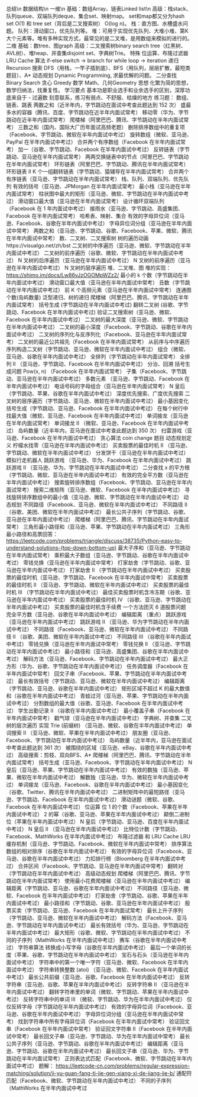 总结\n
数据结构\n
一维\n
基础：数组Array、链表Linked list\n
高级：栈stack、队列queue、双端队列deque、集合set、映射map。
set和map都又分为hash set O(1) 和 tree set（背后是二叉搜索树） O(log n)。
栈：直方图、水槽盛水问题。
队列：滑动窗口，优先队列等。
堆：可用于实现优先队列、大堆小堆、第K大个元素等。堆有多种实现方式，最常见的是二叉堆，是用数组来模拟的进行的。
二维
基础：数tree、图graph
高级：二叉搜索树binary search tree（红黑树、AVL树）、堆heap、并查集disjoint set、字典树Trie。
特殊
位运算、布隆过滤器
LRU Cache
算法
if-else switch -> branch
for while loop -> iteration
递归 Recursion
搜索 DFS（用栈，一竿子插到底）、BFS（用队列，层层扩散，最短类题目）、A*
动态规划 Dynamic Programming, 求最优解的问题。
二分查找 Binary Search
贪心 Greedy
数学 Math、几何Geometry
思想
化繁为简的思想，数学归纳法，找重复性。
学习要点
基本功是职业选手和业余选手的区别，深厚功底来自于 - 过遍数
刻意联系，练习有弱点、不舒服、枯燥的地方
练习题：
数组、链表、跳表
两数之和（近半年内，字节跳动在面试中考查此题达到 152 次）
盛最多水的容器（腾讯、百度、字节跳动在近半年内面试常考）
移动零（华为、字节跳动在近半年内面试常考）
爬楼梯（阿里巴巴、腾讯、字节跳动在半年内面试常考）
三数之和（国内、国际大厂历年面试高频老题）
删除排序数组中的重复项（Facebook、字节跳动、微软在半年内面试中考过）
旋转数组（微软、亚马逊、PayPal 在半年内面试中考过）
合并两个有序数组（Facebook 在半年内面试常考）
加一（谷歌、字节跳动、Facebook 在半年内面试中考过）
反转链表（字节跳动、亚马逊在半年内面试常考）
两两交换链表中的节点（阿里巴巴、字节跳动在半年内面试常考）
环形链表（阿里巴巴、字节跳动、腾讯在半年内面试常考）
环形链表 II
K 个一组翻转链表（字节跳动、猿辅导在半年内面试常考）
合并两个有序链表（亚马逊、字节跳动在半年内面试常考）
栈、队列、双端队列、优先队列
有效的括号（亚马逊、JPMorgan 在半年内面试常考）
最小栈（亚马逊在半年内面试常考）
柱状图中最大的矩形（亚马逊、微软、字节跳动在半年内面试中考过）
滑动窗口最大值（亚马逊在半年内面试常考）
设计循环双端队列（Facebook 在 1 年内面试中考过）
接雨水（亚马逊、字节跳动、高盛集团、Facebook 在半年内面试常考）
哈希表、映射、集合
有效的字母异位词（亚马逊、Facebook、谷歌在半年内面试中考过）
字母异位词分组（亚马逊在半年内面试中常考）
两数之和（亚马逊、字节跳动、谷歌、Facebook、苹果、微软、腾讯在半年内面试中常考）
数、二叉树、二叉搜索树
树的遍历动画https://visualgo.net/zh/bst
二叉树的中序遍历（亚马逊、微软、字节跳动在半年内面试中考过）
二叉树的前序遍历（谷歌、微软、字节跳动在半年内面试中考过）
N 叉树的后序遍历（亚马逊在半年内面试中考过）
N 叉树的前序遍历（亚马逊在半年内面试中考过）
N 叉树的层序遍历
堆、二叉堆、图
堆的实现：https://shimo.im/docs/Lw86vJzOGOMpWZz2/
最小的 k 个数（字节跳动在半年内面试中考过）
滑动窗口最大值（亚马逊在半年内面试中常考）
丑数（字节跳动在半年内面试中考过）
前 K 个高频元素（亚马逊在半年内面试中常考）
连通图个数(岛屿数量)
泛型递归、树的递归
爬楼梯（阿里巴巴、腾讯、字节跳动在半年内面试常考）
括号生成 (字节跳动在半年内面试中考过)
翻转二叉树 (谷歌、字节跳动、Facebook 在半年内面试中考过)
验证二叉搜索树（亚马逊、微软、Facebook 在半年内面试中考过）
二叉树的最大深度（亚马逊、微软、字节跳动在半年内面试中考过）
二叉树的最小深度（Facebook、字节跳动、谷歌在半年内面试中考过）
二叉树的序列化与反序列化（Facebook、亚马逊在半年内面试常考）
二叉树的最近公共祖先（Facebook 在半年内面试常考）
从前序与中序遍历序列构造二叉树（字节跳动、亚马逊、微软在半年内面试中考过）
组合（微软、亚马逊、谷歌在半年内面试中考过）
全排列（字节跳动在半年内面试常考）
全排列 II （亚马逊、字节跳动、Facebook 在半年内面试中考过）
分治、回溯
括号生成问题
Pow(x, n) （Facebook 在半年内面试常考）
子集（Facebook、字节跳动、亚马逊在半年内面试中考过）
多数元素 （亚马逊、字节跳动、Facebook 在半年内面试中考过）
电话号码的字母组合（亚马逊在半年内面试常考）
N 皇后（字节跳动、苹果、谷歌在半年内面试中考过）
深度优先搜索、广度优先搜索
二叉树的层序遍历（字节跳动、亚马逊、微软在半年内面试中考过）
最小基因变化
括号生成（字节跳动、亚马逊、Facebook 在半年内面试中考过）
在每个树行中找最大值（微软、亚马逊、Facebook 在半年内面试中考过）
单词接龙（亚马逊在半年内面试常考）
单词接龙 II （微软、亚马逊、Facebook 在半年内面试中考过）
岛屿数量（近半年内，亚马逊在面试中考查此题达到 350 次）
扫雷游戏（亚马逊、Facebook 在半年内面试中考过）
贪心算法
coin change 题目
动态规划定义
柠檬水找零（亚马逊在半年内面试中考过）
买卖股票的最佳时机 II （亚马逊、字节跳动、微软在半年内面试中考过）
分发饼干（亚马逊在半年内面试中考过）
模拟行走机器人
跳跃游戏 （亚马逊、华为、Facebook 在半年内面试中考过）
跳跃游戏 II （亚马逊、华为、字节跳动在半年内面试中考过）
二分查找
x 的平方根（字节跳动、微软、亚马逊在半年内面试中考过）
有效的完全平方数（亚马逊在半年内面试中考过）
搜索旋转排序数组（Facebook、字节跳动、亚马逊在半年内面试常考）
搜索二维矩阵（亚马逊、微软、Facebook 在半年内面试中考过）
寻找旋转排序数组中的最小值（亚马逊、微软、字节跳动在半年内面试中考过）
动态规划
不同路径（Facebook、亚马逊、微软在半年内面试中考过）
不同路径 II （谷歌、美团、微软在半年内面试中考过）
最长公共子序列（字节跳动、谷歌、亚马逊在半年内面试中考过）
爬楼梯（阿里巴巴、腾讯、字节跳动在半年内面试常考）
三角形最小路径和（亚马逊、苹果、字节跳动在半年内面试考过）
三角形最小路径和高票回答： https://leetcode.com/problems/triangle/discuss/38735/Python-easy-to-understand-solutions-(top-down-bottom-up)
最大子序和（亚马逊、字节跳动在半年内面试常考）
乘积最大子数组（亚马逊、字节跳动、谷歌在半年内面试中考过）
零钱兑换（亚马逊在半年内面试中常考）
打家劫舍（字节跳动、谷歌、亚马逊在半年内面试中考过）
打家劫舍 II （字节跳动在半年内面试中考过）
买卖股票的最佳时机（亚马逊、字节跳动、Facebook 在半年内面试中常考）
买卖股票的最佳时机 II （亚马逊、字节跳动、微软在半年内面试中考过）
买卖股票的最佳时机 III （字节跳动在半年内面试中考过）
最佳买卖股票时机含冷冻期（谷歌、亚马逊在半年内面试中考过）
买卖股票的最佳时机 IV （谷歌、亚马逊、字节跳动在半年内面试中考过）
买卖股票的最佳时机含手续费
一个方法团灭 6 道股票问题
完全平方数（亚马逊、谷歌在半年内面试中考过）
编辑距离 （重点）
跳跃游戏（亚马逊在半年内面试中考过）
跳跃游戏 II （亚马逊、华为字节跳动在半年内面试中考过）
不同路径（Facebook、亚马逊、微软在半年内面试中考过）
不同路径 II （谷歌、美团、微软在半年内面试中考过）
不同路径 III （谷歌在半年内面试中考过）
零钱兑换（亚马逊在半年内面试中常考）
零钱兑换 II （亚马逊、字节跳动在半年内面试中考过）
最小路径和（亚马逊、高盛集团、谷歌在半年内面试中考过）
解码方法（亚马逊、Facebook、字节跳动在半年内面试中考过）
最大正方形（华为、谷歌、字节跳动在半年内面试中考过）
任务调度器（Facebook 在半年内面试中常考）
回文子串（Facebook、苹果、字节跳动在半年内面试中考过）
最长有效括号（字节跳动、亚马逊、微软在半年内面试中考过）
编辑距离（字节跳动、亚马逊、谷歌在半年内面试中考过）
矩形区域不超过 K 的最大数值和（谷歌在半年内面试中考过）
青蛙过河（亚马逊、苹果、字节跳动在半年内面试中考过）
分割数组的最大值（谷歌、亚马逊、Facebook 在半年内面试中考过）
学生出勤记录 II （谷歌在半年内面试中考过）
最小覆盖子串（Facebook 在半年内面试中常考）
戳气球（亚马逊在半年内面试中考过）
字典树、并查集
二叉树的层次遍历
实现 Trie (前缀树) （亚马逊、微软、谷歌在半年内面试中考过）
单词搜索 II （亚马逊、微软、苹果在半年内面试中考过）
朋友圈（亚马逊、Facebook、字节跳动在半年内面试中考过）
岛屿数量（近半年内，亚马逊在面试中考查此题达到 361 次）
被围绕的区域（亚马逊、eBay、谷歌在半年内面试中考过）
高级搜索：剪枝、双向BFS、A*
爬楼梯（阿里巴巴、腾讯、字节跳动在半年内面试常考）
括号生成（亚马逊、Facebook、字节跳动在半年内面试中考过）
N 皇后（亚马逊、苹果、字节跳动在半年内面试中考过）
有效的数独（亚马逊、苹果、微软在半年内面试中考过）
解数独（亚马逊、华为、微软在半年内面试中考过）
单词接龙（亚马逊、Facebook、谷歌在半年内面试中考过）
最小基因变化（谷歌、Twitter、腾讯在半年内面试中考过）
二进制矩阵中的最短路径（亚马逊、字节跳动、Facebook 在半年内面试中考过）
滑动谜题（微软、谷歌、Facebook 在半年内面试中考过）
位运算
位 1 的个数（Facebook、苹果在半年内面试中考过）
2 的幂（谷歌、亚马逊、苹果在半年内面试中考过）
颠倒二进制位（苹果在半年内面试中考过）
N 皇后（字节跳动、亚马逊、百度在半年内面试中考过）
N 皇后 II （亚马逊在半年内面试中考过）
比特位计数（字节跳动、Facebook、MathWorks 在半年内面试中考过）
布隆过滤器 和 LRU Cache
LRU 缓存机制（亚马逊、字节跳动、Facebook、微软在半年内面试中常考）
排序算法
数组的相对排序（谷歌在半年内面试中考过）
有效的字母异位词（Facebook、亚马逊、谷歌在半年内面试中考过）
力扣排行榜（Bloomberg 在半年内面试中考过）
合并区间（Facebook、字节跳动、亚马逊在半年内面试中常考）
翻转对（字节跳动在半年内面试中考过）
高级动态规划
爬楼梯（阿里巴巴、腾讯、字节跳动在半年内面试常考）
使用最小花费爬楼梯（亚马逊在半年内面试中考过）
编辑距离（字节跳动、亚马逊、谷歌在半年内面试中考过）
不同路径（亚马逊、微软、Facebook 在半年内面试中考过）
打家劫舍（字节跳动、谷歌、苹果在半年内面试中考过）
最小路径和（字节跳动、谷歌、亚马逊在半年内面试中考过）
股票买卖（字节跳动、亚马逊、Facebook 在半年内面试常考）
最长上升子序列（字节跳动、亚马逊、微软在半年内面试中考过）
解码方法（Facebook、亚马逊、字节跳动在半年内面试中考过）
最长有效括号（华为、亚马逊、字节跳动在半年内面试中考过）
最大矩形（谷歌、微软、字节跳动在半年内面试中考过）
不同的子序列（MathWorks 在半年内面试中考过）
赛车（谷歌在半年内面试中考过）
字符串算法
转换成小写字母（谷歌在半年内面试中考过）
最后一个单词的长度（苹果、谷歌、字节跳动在半年内面试中考过）
宝石与石头（亚马逊在半年内面试中考过）
字符串中的第一个唯一字符（亚马逊、微软、Facebook 在半年内面试中考过）
字符串转换整数 (atoi) （亚马逊、微软、Facebook 在半年内面试中考过）
最长公共前缀（亚马逊、谷歌、Facebook 在半年内面试中考过）
反转字符串（亚马逊、谷歌、苹果在半年内面试中考过）
反转字符串 II （亚马逊在半年内面试中考过）
翻转字符串里的单词（微软、字节跳动、苹果在半年内面试中考过）
反转字符串中的单词 III （微软、字节跳动、华为在半年内面试中考过）
仅仅反转字母（字节跳动在半年内面试中考过）
有效的字母异位词（Facebook、亚马逊、谷歌在半年内面试中考过）
字母异位词分组（亚马逊在半年内面试中常考）
找到字符串中所有字母异位词（Facebook 在半年内面试中常考）
验证回文串（Facebook 在半年内面试中常考）
验证回文字符串 Ⅱ（Facebook 在半年内面试中常考）
最长回文子串（亚马逊、字节跳动、华为在半年内面试中常考）
最长公共子序列（亚马逊、字节跳动、谷歌在半年内面试中考过）
编辑距离（亚马逊、字节跳动、谷歌在半年内面试中考过）
最长回文子串（亚马逊、华为、字节跳动在半年内面试常考）
正则表达式匹配（Facebook、微软、字节跳动在半年内面试中考过）
题解： https://leetcode-cn.com/problems/regular-expression-matching/solution/ji-yu-guan-fang-ti-jie-gen-xiang-xi-de-jiang-jie-b/
通配符匹配（Facebook、微软、字节跳动在半年内面试中考过）
不同的子序列（MathWorks 在半年内面试中考过

